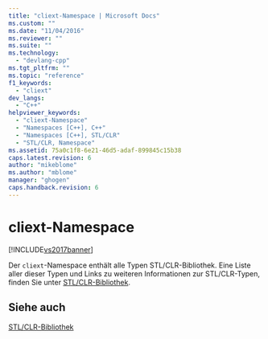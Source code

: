 ```yaml
---
title: "cliext-Namespace | Microsoft Docs"
ms.custom: ""
ms.date: "11/04/2016"
ms.reviewer: ""
ms.suite: ""
ms.technology: 
  - "devlang-cpp"
ms.tgt_pltfrm: ""
ms.topic: "reference"
f1_keywords: 
  - "cliext"
dev_langs: 
  - "C++"
helpviewer_keywords: 
  - "cliext-Namespace"
  - "Namespaces [C++], C++"
  - "Namespaces [C++], STL/CLR"
  - "STL/CLR, Namespace"
ms.assetid: 75a0c1f8-6e21-46d5-adaf-899845c15b38
caps.latest.revision: 6
author: "mikeblome"
ms.author: "mblome"
manager: "ghogen"
caps.handback.revision: 6
---
```

# cliext-Namespace
[!INCLUDE[vs2017banner](../assembler/inline/includes/vs2017banner.md)]

Der `cliext`\-Namespace enthält alle Typen STL\/CLR\-Bibliothek.  Eine Liste aller dieser Typen und Links zu weiteren Informationen zur STL\/CLR\-Typen, finden Sie unter [STL\/CLR\-Bibliothek](../dotnet/stl-clr-library-reference.md).  
  
## Siehe auch  
 [STL\/CLR\-Bibliothek](../dotnet/stl-clr-library-reference.md)